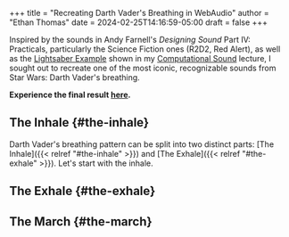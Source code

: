 +++
title = "Recreating Darth Vader's Breathing in WebAudio"
author = "Ethan Thomas"
date = 2024-02-25T14:16:59-05:00
draft = false
+++

Inspired by the sounds in Andy Farnell's _Designing Sound_ Part IV: Practicals, particularly the Science Fiction ones (R2D2, Red Alert), as well as the [Lightsaber Example](https://youtu.be/9DqBNDHKFC4?feature=shared) shown in my [Computational Sound](https://www.marksantolucito.com/COMS3430/spring2024/) lecture, I sought out to recreate one of the most iconic, recognizable sounds from Star Wars: Darth Vader's breathing.

**Experience the final result [here](https://sound.ethanmt.com/hw3/).**

## The Inhale {#the-inhale}

Darth Vader's breathing pattern can be split into two distinct parts: [The Inhale]({{< relref "#the-inhale" >}}) and [The Exhale]({{< relref "#the-exhale" >}}). Let's start with the inhale.



## The Exhale {#the-exhale}




## The March {#the-march}